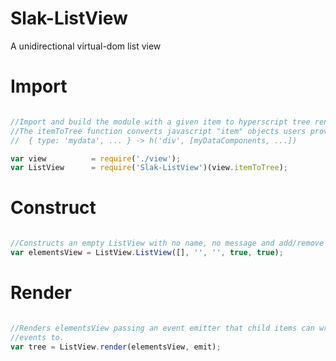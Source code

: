 # Slak-ListView
A unidirectional virtual-dom list view

# Import

``` js

//Import and build the module with a given item to hyperscript tree renderer.
//The itemToTree function converts javascript "item" objects users provide to hyperscript trees
//  { type: 'mydata', ... } -> h('div', [myDataComponents, ...])

var view          = require('./view');
var ListView      = require('Slak-ListView')(view.itemToTree);
```

# Construct

``` js

//Constructs an empty ListView with no name, no message and add/remove buttons
var elementsView = ListView.ListView([], '', '', true, true);


```

# Render

``` js

//Renders elementsView passing an event emitter that child items can write
//events to.
var tree = ListView.render(elementsView, emit);

```
